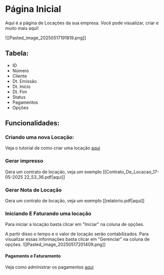 # Página Inicial
Aqui é a página de Locações da sua empresa. Você pode visualizar, criar e muito mais aqui!

![[Pasted_image_20250517191819.png]]
## Tabela:
- ID
- Número
- Cliente
- Dt. Emissão
- Dt. Início
- Dt. Fim
- Status
- Pagamentos
- Opções

## Funcionalidades:

### Criando uma nova Locação:
Veja o tutorial de como criar uma locação [aqui](https://scribehow.com/viewer/How_To_Create_A_New_Rental_In_Open_Manager__o0wU7p8XRG6PQ2rrTBN4Zg)
### Gerar impresso
Gera um contrato de locação, veja um exemplo  [[Contrato_De_Locacao_17-05-2025 22_53_36.pdf|aqui]]
### Gerar Nota de Locação
Gera um contrato de locação, veja um exemplo [[relatorio.pdf|aqui]]
### Iniciando E Faturando uma locação
Para iniciar a locação basta clicar em "Iniciar" na coluna de opções.

A partir disso o tempo e o valor de locação serão contabilizados. Para visualizar essas informações basta clicar em "Gerenciar" na coluna de opções.
  ![[Pasted_image_20250517201409.png]]
#### Pagamento e Faturamento
Veja como administrar os pagamentos [aqui](https://scribehow.com/shared/Processando_Pagamentos_no_Openmanager__O7quXoiyTxOro-ZMQaYk0w)